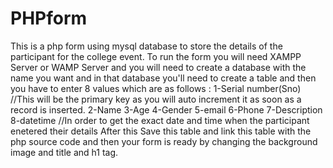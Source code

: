 # PHPform
This is a php form using mysql database to store the details of the participant for the college event. 
To run the form you will need XAMPP Server or WAMP Server and you will need to create a database with the name you want and in that database you'll need to create a table and then 
you have to enter 8 values which are as follows :
1-Serial number(Sno) //This will be the primary key as you will auto increment it as soon as a record is inserted.
2-Name
3-Age
4-Gender
5-email
6-Phone
7-Description
8-datetime //In order to get the exact date and time when the participant enetered their details
After this Save this table and link this table with the php source code and then your form is ready by changing the background image and title and h1 tag.

